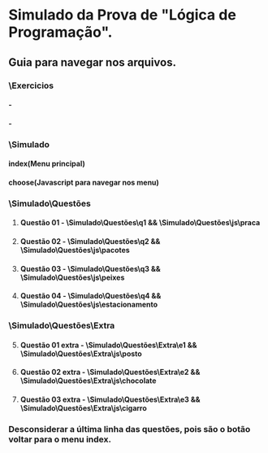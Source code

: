 # Simulado da Prova de "Lógica de Programação".

## Guia para navegar nos arquivos. 

### \Exercicios
#### -
#### -

### \Simulado
#### index(Menu principal)
#### choose(Javascript para navegar nos menu)

### \Simulado\Questões
1. #### Questão 01 - \Simulado\Questões\q1 && \Simulado\Questões\js\praca
2. #### Questão 02 - \Simulado\Questões\q2 && \Simulado\Questões\js\pacotes
3. #### Questão 03 - \Simulado\Questões\q3 && \Simulado\Questões\js\peixes
4. #### Questão 04 - \Simulado\Questões\q4 && \Simulado\Questões\js\estacionamento

### \Simulado\Questões\Extra
5. #### Questão 01 extra - \Simulado\Questões\Extra\e1 && \Simulado\Questões\Extra\js\posto
6. #### Questão 02 extra - \Simulado\Questões\Extra\e2 && \Simulado\Questões\Extra\js\chocolate
7. #### Questão 03 extra - \Simulado\Questões\Extra\e3 && \Simulado\Questões\Extra\js\cigarro

### Desconsiderar a última linha das questões, pois são o botão voltar para o menu index.
